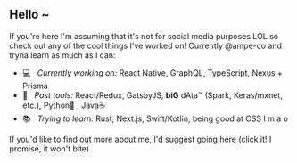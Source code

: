 ## Hello ~

If you're here I'm assuming that it's not for social media purposes LOL so check out any of the cool things I've worked on! Currently @ampe-co and tryna learn as much as I can: 
- 💻 &nbsp; *Currently working on:* React Native, GraphQL, TypeScript, Nexus + Prisma
- 🔨 &nbsp; *Past tools:* React/Redux, GatsbyJS, **biG** dAta™ (Spark, Keras/mxnet, etc.), Python🐍 , Java☕️ 
- 📚 &nbsp; *Trying to learn:* Rust, Next.js, Swift/Kotlin, being good at CSS l m a o

If you'd like to find out more about me, I'd suggest going [here](https://orangejuicetin.com) (click it! I promise, it won't bite)
<!--
**orangejuicetin/orangejuicetin** is a ✨ _special_ ✨ repository because its `README.md` (this file) appears on your GitHub profile.

Here are some ideas to get you started:

- 🔭 I’m currently working on ...
- 🌱 I’m currently learning ...
- 👯 I’m looking to collaborate on ...
- 🤔 I’m looking for help with ...
- 💬 Ask me about ...
- 📫 How to reach me: ...
- 😄 Pronouns: ...
- ⚡ Fun fact: ...
-->
